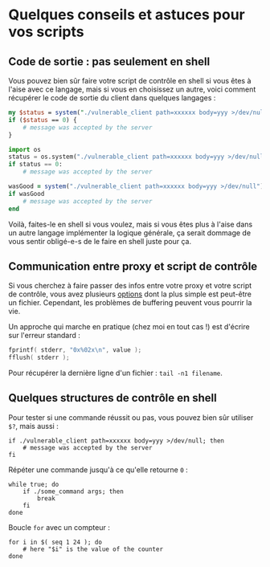# Quelques conseils et astuces pour vos scripts

## Code de sortie : pas seulement en shell

Vous pouvez bien sûr faire votre script de contrôle en shell si vous êtes à
l'aise avec ce langage, mais si vous en choisissez un autre, voici comment
récupérer le code de sortie du client dans quelques langages :

```perl
my $status = system("./vulnerable_client path=xxxxxx body=yyy >/dev/null");
if ($status == 0) {
    # message was accepted by the server
}
```

```python
import os
status = os.system("./vulnerable_client path=xxxxxx body=yyy >/dev/null")
if status == 0:
    # message was accepted by the server
```

```ruby
wasGood = system("./vulnerable_client path=xxxxxx body=yyy >/dev/null")
if wasGood
    # message was accepted by the server
end
```

Voilà, faites-le en shell si vous voulez, mais si vous êtes plus à l'aise dans
un autre langage implémenter la logique générale, ça serait dommage de vous
sentir obligé-e-s de le faire en shell juste pour ça.

## Communication entre proxy et script de contrôle

Si vous cherchez à faire passer des infos entre votre proxy et votre script de
contrôle, vous avez plusieurs [options][] dont la plus simple est peut-être un
fichier. Cependant, les problèmes de buffering peuvent vous pourrir la vie.

[options]: https://en.wikipedia.org/wiki/Inter-process_communication

Un approche qui marche en pratique (chez moi en tout cas !) est d'écrire sur
l'erreur standard :

```C
fprintf( stderr, "0x%02x\n", value );
fflush( stderr );
```

Pour récupérer la dernière ligne d'un fichier : `tail -n1 filename`.

## Quelques structures de contrôle en shell

Pour tester si une commande réussit ou pas, vous pouvez bien sûr utiliser `$?`,
mais aussi :

```shell
if ./vulnerable_client path=xxxxxx body=yyy >/dev/null; then
    # message was accepted by the server
fi
```

Répéter une commande jusqu'à ce qu'elle retourne `0` :

```shell
while true; do
    if ./some_command args; then
        break
    fi
done
```

Boucle `for` avec un compteur :

```shell
for i in $( seq 1 24 ); do
    # here "$i" is the value of the counter
done
```
